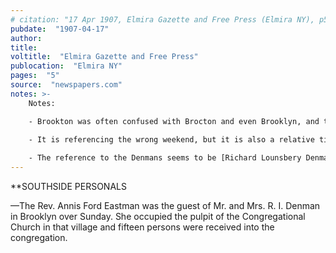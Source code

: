 ```yaml
---
# citation: "17 Apr 1907, Elmira Gazette and Free Press (Elmira NY), p5, newspapers.com"
pubdate:  "1907-04-17"
author: 
title: 
voltitle:  "Elmira Gazette and Free Press"
publocation:  "Elmira NY"
pages:  "5"
source:  "newspapers.com"
notes: >-
    Notes:

    - Brookton was often confused with Brocton and even Brooklyn, and that is the reason for adopting the name Brooktondale. Another example can be seen in the Batavia burial notice for Jonas Mills. Otherwise, the use of "village" doesn't make sense. 

    - It is referencing the wrong weekend, but it is also a relative time reference, and perhaps the difference is just a result of the text not being updated in the time between writing and its delayed publication.
    
    - The reference to the Denmans seems to be [Richard Lounsbery Denman](https://www.findagrave.com/memorial/89338785/richard-lounsbery-denman) (15 Apr 1848 to 19 Aug 1915) and his wife [Adelaide (Webster) Denman](https://www.findagrave.com/memorial/89338786/adelaide-denman) (12 Sep 1852 to 30 Dec 1947). He is often referenced as R. L. Denman.
---
```

**SOUTHSIDE PERSONALS

—The Rev. Annis Ford Eastman was the guest of Mr. and Mrs. R. I. Denman in Brooklyn over Sunday. She occupied the pulpit of the Congregational Church in that village and fifteen persons were received into the congregation.
